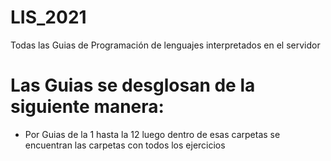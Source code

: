 # LIS_2021

Todas las Guias de Programación de lenguajes interpretados en el servidor
# Las Guias se desglosan de la siguiente manera:

* Por Guias de la 1 hasta la 12 luego dentro de esas carpetas se encuentran las carpetas con todos los ejercicios 


